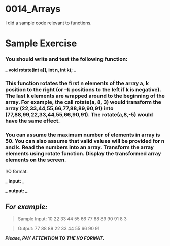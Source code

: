 # 0014_Arrays

I did a sample code relevant to functions.

# Sample Exercise

### You should write and test the following function:

**_ void rotate(int a[], int n, int k); _**

### This function rotates the first n elements of the array a, k position to the right (or –k positions to the left if k is negative). The last k elements are wrapped around to the beginning of the array. For example, the call rotate(a, 8, 3) would transform the array (22,33,44,55,66,77,88,89,90,91) into (77,88,99,22,33,44,55,66,90,91). The rotate(a,8,-5) would have the same effect.

### You can assume the maximum number of elements in array is 50. You can also assume that valid values will be provided for n and k. Read the numbers into an array. Transform the array elements using rotate function. Display the transformed array elements on the screen.

I/O format:

**_ input: <the number of array elements> <the list of array elements> <the number of elements to be rotated> <the number of positions> _**

**_ output: <the elements of the transformed array> _**

*For example:*
--

>Sample Input: 10 22 33 44 55 66 77 88 89 90 91 8 3

>Output: 77 88 89 22 33 44 55 66 90 91

**_Please, PAY ATTENTION TO THE I/O FORMAT._**